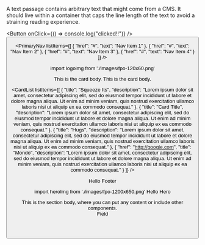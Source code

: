 <TextPassage>
    <p>A text passage contains arbitrary text that might come from a CMS. It should live within a container that caps the line length of the text to avoid a straining reading experience.</p>
 </TextPassage>

<Button onClick={() => console.log("clicked!!")} />
<Button isSecondary text="Secondary Button" />

<PrimaryNav
listItems={[
{
"href": "#",
"text": "Nav Item 1"
},
{
"href": "#",
"text": "Nav Item 2"
},
{
"href": "#",
"text": "Nav Item 3"
},
{
"href": "#",
"text": "Nav Item 4"
}
]}
/>

import logoimg from './images/fpo-120x60.png'
<Logo href="http://bradfrost.com" src={logoimg} alt="Company Name" />

<InlineForm
        method="post"
        action="http://google.com"
        id="demo-form-id"
        placeholder="Placeholder"
        cta="Action"
/>

<Header />

<Card>
        This is the card body.
      </Card>
      <Card theme="dark" title="Dark Card Title" description="This is the card description">
        This is the card body.
</Card>

<CardList listItems={[
{
"title": "Squeeze Its",
"description": "Lorem ipsum dolor sit amet, consectetur adipiscing elit, sed do eiusmod tempor incididunt ut labore et dolore magna aliqua. Ut enim ad minim veniam, quis nostrud exercitation ullamco laboris nisi ut aliquip ex ea commodo consequat."
},
{
"title": "Card Title",
"description": "Lorem ipsum dolor sit amet, consectetur adipiscing elit, sed do eiusmod tempor incididunt ut labore et dolore magna aliqua. Ut enim ad minim veniam, quis nostrud exercitation ullamco laboris nisi ut aliquip ex ea commodo consequat."
},
{
"title": "Hugs",
"description": "Lorem ipsum dolor sit amet, consectetur adipiscing elit, sed do eiusmod tempor incididunt ut labore et dolore magna aliqua. Ut enim ad minim veniam, quis nostrud exercitation ullamco laboris nisi ut aliquip ex ea commodo consequat."
},
{
"href": "http://google.com",
"title": "Mondo",
"description": "Lorem ipsum dolor sit amet, consectetur adipiscing elit, sed do eiusmod tempor incididunt ut labore et dolore magna aliqua. Ut enim ad minim veniam, quis nostrud exercitation ullamco laboris nisi ut aliquip ex ea commodo consequat."
}
]} />

<Footer>
    Hello Footer
</Footer>

import heroImg from './images/fpo-1200x650.png'
<Hero heroimgsrc={heroImg} heroimgalt="Alt Text" title="Hero Title" description="This is the hero description">
Hello Hero
</Hero>

<Section title="Section Title" description="This is a description of what the section is">
        This is the section body, where you can put any content or include other components.
      </Section>

<Label />

<Field>
   <div className='fpo'>Field</div>
</Field>
